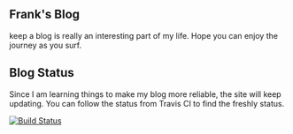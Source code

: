 ## Frank's Blog

keep a blog is really an interesting part of my life. Hope you can enjoy the journey as you surf.

## Blog Status

Since I am learning things to make my blog more reliable, the site will keep updating. You can follow the status from Travis CI to find the freshly status.

[![Build Status](https://travis-ci.org/flinhong/blog.svg?branch=master)](https://travis-ci.org/flinhong/blog)